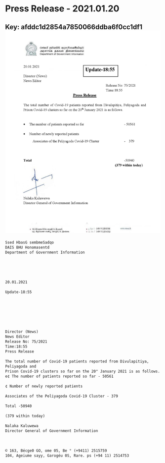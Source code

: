 # Press Release - 2021.01.20 
Key: afddc1d2854a7850066ddba6f0cc1df1 
![img](img/afddc1d2854a7850066ddba6f0cc1df1.jpg)
---
```
Ssed HbasG sembmeSadqo
DAIS BHU Honomasentd
Department of Government Information

 

 

20.01.2021

Update-18:55

 

 

 

Director (News)
News Editor
Release No: 75/2021
Time:18:55
Press Release

The total number of Covid-19 patients reported from Divulapitiya, Peliyagoda and
Prison Covid-19 clusters so far on the 20" January 2021 is as follows.
e¢ The number of patients reported so far - 50561

¢ Number of newly reported patients

Associates of the Peliyagoda Covid-19 Cluster - 379

Total -50940

(379 within today)

Nalaka Kaluwewa
Director General of Government Information

  

© 163, Bécge0 GO, ome 05, Be ° (+9411) 2515759
104, Ageiume sayy, Garogéu 0S, Rare. ps (+94 11) 2514753

```
